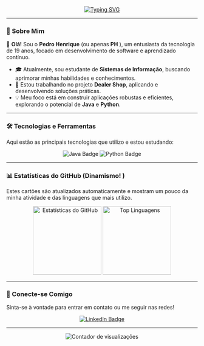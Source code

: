 <div align="center">
  <a href="https://git.io/typing-svg"><img src="https://readme-typing-svg.herokuapp.com?font=Fira+Code&size=30&pause=1000&color=F7F7F7&center=true&vCenter=true&width=435&lines=Ol%C3%A1%2C+Eu+sou+o+Pedro+Henrique+%28PH%29!;Bem-vindo+ao+meu+GitHub.;Desenvolvedor+e+Estudante+de+Sistemas." alt="Typing SVG" /></a>
</div>

---

### 🚀 Sobre Mim

👋 **Olá!** Sou o **Pedro Henrique** (ou apenas **PH** ), um entusiasta da tecnologia de 19 anos, focado em desenvolvimento de software e aprendizado contínuo.

- 🎓 Atualmente, sou estudante de **Sistemas de Informação**, buscando aprimorar minhas habilidades e conhecimentos.
- 💼 Estou trabalhando no projeto **Dealer Shop**, aplicando e desenvolvendo soluções práticas.
- 💡 Meu foco está em construir aplicações robustas e eficientes, explorando o potencial de **Java** e **Python**.

---

### 🛠️ Tecnologias e Ferramentas

Aqui estão as principais tecnologias que utilizo e estou estudando:

<div align="center">
  <img src="https://img.shields.io/badge/Java-007396?style=for-the-badge&logo=java&logoColor=white" alt="Java Badge" />
  <img src="https://img.shields.io/badge/Python-3776AB?style=for-the-badge&logo=python&logoColor=white" alt="Python Badge" />
  <!-- Adicione mais tecnologias aqui! Ex: -->
  <!-- <img src="https://img.shields.io/badge/React-20232A?style=for-the-badge&logo=react&logoColor=61DAFB" alt="React Badge" /> -->
</div>

---

### 📊 Estatísticas do GitHub (Dinamismo! )

Estes cartões são atualizados automaticamente e mostram um pouco da minha atividade e das linguagens que mais utilizo.

<div align="center">
  <!-- Cartão de Estatísticas Gerais -->
  <img height="180em" src="https://github-readme-stats.vercel.app/api?username=PedrohgdSantos&show_icons=true&theme=dark&include_all_commits=true&count_private=true" alt="Estatísticas do GitHub" />
  
  <!-- Cartão de Linguagens Mais Usadas -->
  <img height="180em" src="https://github-readme-stats.vercel.app/api/top-langs/?username=PedrohgdSantos&layout=compact&langs_count=6&theme=dark" alt="Top Linguagens" />
</div>

---

### 🔗 Conecte-se Comigo

Sinta-se à vontade para entrar em contato ou me seguir nas redes!

<div align="center">
  <a href="https://www.linkedin.com/in/pedro-henrique-s-b75396298/" target="_blank">
    <img src="https://img.shields.io/badge/LinkedIn-0077B5?style=for-the-badge&logo=linkedin&logoColor=white" alt="LinkedIn Badge" />
  </a>
  <!-- Adicione seu Instagram, Twitter, etc. -->
</div>

---

<div align="center">
  <!-- Exemplo de contador de visualizações (opcional ) -->
  <img src="https://profile-counter.glitch.me/PedrohgdSantos/count.svg" alt="Contador de visualizações" />
</div>
